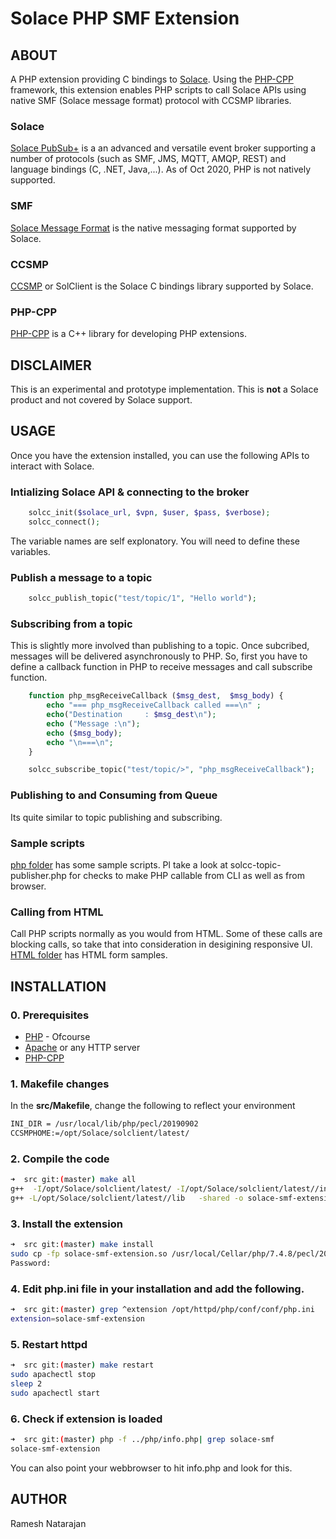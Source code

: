 
# Solace PHP SMF Extension

## ABOUT

A PHP extension providing C bindings to [Solace](www.solace.com). 
Using the [PHP-CPP](http://www.php-cpp.com/) framework, this extension enables PHP scripts to call 
Solace APIs using native SMF (Solace message format) protocol with CCSMP libraries.

### Solace

[Solace PubSub+](https://docs.solace.com/) is a an advanced and versatile event broker supporting a number of protocols (such as SMF, JMS, MQTT, AMQP, REST) and language bindings (C, .NET, Java,...).
As of Oct 2020, PHP is not natively supported.

### SMF

[Solace Message Format](https://docs.solace.com/PubSub-ConceptMaps/Component-Maps.htm#SMF) is the native messaging format supported by Solace.

### CCSMP

[CCSMP](https://docs.solace.com/API-Developer-Online-Ref-Documentation/c/index.html) or SolClient is the Solace C bindings library supported by Solace.

### PHP-CPP

[PHP-CPP](http://www.php-cpp.com/) is a C++ library for developing PHP extensions.

## DISCLAIMER

This is an experimental and prototype implementation. This is **not** a Solace product and not covered by Solace support.

## USAGE

Once you have the extension installed, you can use the following APIs to interact with Solace.

### Intializing Solace API & connecting to the broker

``` PHP
    solcc_init($solace_url, $vpn, $user, $pass, $verbose);
    solcc_connect();
```

The variable names are self explonatory. You will need to define these variables.

### Publish a message to a topic

``` PHP
    solcc_publish_topic("test/topic/1", "Hello world");
```

### Subscribing from a topic

This is slightly more involved than publishing to a topic. Once subcribed, messages will be delivered asynchronously to PHP.
So, first you have to define a callback function in PHP to receive messages and call subscribe function.

``` PHP
    function php_msgReceiveCallback ($msg_dest,  $msg_body) {
        echo "=== php_msgReceiveCallback called ===\n" ;
        echo("Destination     : $msg_dest\n");
        echo ("Message :\n");
        echo ($msg_body);
        echo "\n===\n";
    }

    solcc_subscribe_topic("test/topic/>", "php_msgReceiveCallback");
```

### Publishing to and Consuming from Queue

Its quite similar to topic publishing and subscribing.

### Sample scripts

[php folder](https://github.com/nram-dev/solace-php-smf/tree/master/php) has some sample scripts.
Pl take a look at solcc-topic-publisher.php for checks to make PHP callable from CLI as well as from browser.

### Calling from HTML

Call PHP scripts normally as you would from HTML. Some of these calls are blocking calls, so take that into consideration
in desigining responsive UI.
[HTML folder](https://github.com/nram-dev/solace-php-smf/tree/master/html) has HTML form samples.

## INSTALLATION

### 0. Prerequisites

* [PHP](https://www.php.net/) - Ofcourse
* [Apache](https://httpd.apache.org/) or any HTTP server
* [PHP-CPP](http://www.php-cpp.com/)

### 1. Makefile changes

In the **src/Makefile**, change the following to reflect your environment

``` sh
INI_DIR	= /usr/local/lib/php/pecl/20190902
CCSMPHOME:=/opt/Solace/solclient/latest/
```

### 2. Compile the code

``` sh
➜  src git:(master) make all
g++  -I/opt/Solace/solclient/latest/ -I/opt/Solace/solclient/latest//include -I. -D_LINUX_X86_64 -DPROVIDE_LOG_UTILITIES -g -Wall -c -O2 -std=c++11 -fpic -I ~/PHP/PHP-CPP -o solcc_extension.o solcc_extension.cpp
g++ -L/opt/Solace/solclient/latest//lib   -shared -o solace-smf-extension.so solcc_extension.o -lsolclient -lphpcpp
```

### 3. Install the extension

``` sh
➜  src git:(master) make install
sudo cp -fp solace-smf-extension.so /usr/local/Cellar/php/7.4.8/pecl/20190902
Password:
```

### 4. Edit **php.ini** file in your installation and add the following.

``` sh
➜  src git:(master) grep ^extension /opt/httpd/php/conf/conf/php.ini
extension=solace-smf-extension
```

### 5. Restart httpd

``` sh
➜  src git:(master) make restart
sudo apachectl stop
sleep 2
sudo apachectl start
```

### 6. Check if extension is loaded

``` sh
➜  src git:(master) php -f ../php/info.php| grep solace-smf
solace-smf-extension
```

You can also point your webbrowser to hit info.php and look for this.

## AUTHOR

Ramesh Natarajan